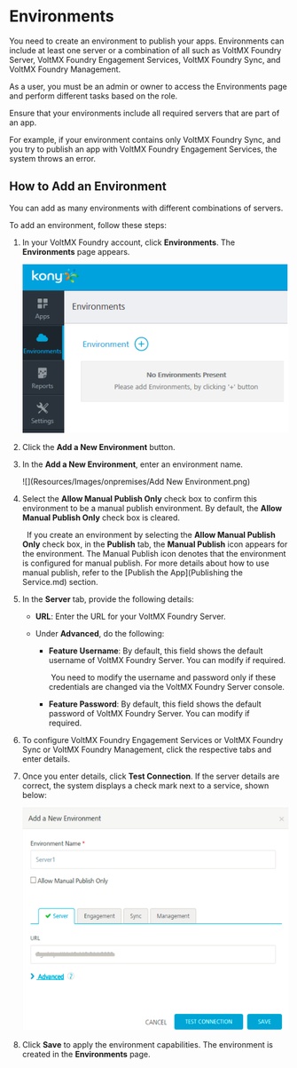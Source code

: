 ﻿  

Environments
============

You need to create an environment to publish your apps. Environments can include at least one server or a combination of all such as VoltMX Foundry Server, VoltMX Foundry Engagement Services, VoltMX Foundry Sync, and VoltMX Foundry Management.

As a user, you must be an admin or owner to access the Environments page and perform different tasks based on the role.  
  
Ensure that your environments include all required servers that are part of an app.  
  
For example, if your environment contains only VoltMX Foundry Sync, and you try to publish an app with VoltMX Foundry Engagement Services, the system throws an error.

How to Add an Environment
-------------------------

You can add as many environments with different combinations of servers.

To add an environment, follow these steps:

1.  In your VoltMX Foundry account, click **Environments**. The **Environments** page appears.
    
    ![](Resources/Images/onpremises/Environments.png)
    
2.  Click the **Add a New Environment** button.
3.  In the **Add a New Environment**, enter an environment name.
    
    ![](Resources/Images/onpremises/Add New Environment.png)
    
4.  Select the **Allow Manual Publish Only** check box to confirm this environment to be a manual publish environment. By default, the **Allow Manual Publish Only** check box is cleared.
    
      If you create an environment by selecting the **Allow Manual Publish Only** check box, in the **Publish** tab, the **Manual Publish** icon appears for the environment. The Manual Publish icon denotes that the environment is configured for manual publish. For more details about how to use manual publish, refer to the [Publish the App](Publishing the Service.md) section.
    
5.  In the **Server** tab, provide the following details:
    *   **URL**: Enter the URL for your VoltMX Foundry Server.
    *   Under **Advanced**, do the following:
        
        *   **Feature Username**: By default, this field shows the default username of VoltMX Foundry Server. You can modify if required.
            
             You need to modify the username and password only if these credentials are changed via the VoltMX Foundry Server console.
            
        
        *   **Feature Password**: By default, this field shows the default password of VoltMX Foundry Server. You can modify if required.   
6.  To configure VoltMX Foundry Engagement Services or VoltMX Foundry Sync or VoltMX Foundry Management, click the respective tabs and enter details.
7.  Once you enter details, click **Test Connection**. If the server details are correct, the system displays a check mark next to a service, shown below:
    
    ![](Resources/Images/onpremises/Env_Server.png)
    
8.  Click **Save** to apply the environment capabilities. The environment is created in the **Environments** page.
